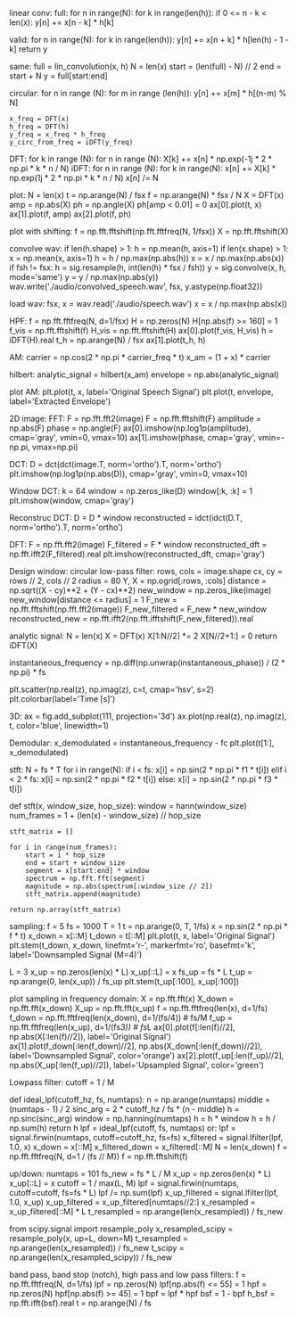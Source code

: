 linear conv:
full:
    for n in range(N):
        for k in range(len(h)):
            if 0 <= n - k < len(x):
                y[n] += x[n - k] * h[k]

valid:
    for n in range(N):
        for k in range(len(h)):
            y[n] += x[n + k] * h[len(h) - 1 - k]
    return y

same:
    full = lin_convolution(x, h)
    N = len(x)
    start = (len(full) - N) // 2
    end = start + N
    y = full[start:end]

circular:
    for n in range (N):
        for m in range (len(h)):
            y[n] += x[m] * h[(n-m) % N]

    x_freq = DFT(x)
    h_freq = DFT(h)
    y_freq = x_freq * h_freq
    y_circ_from_freq = iDFT(y_freq)

DFT:
    for k in range (N):
        for n in range (N):
            X[k] += x[n] * np.exp(-1j * 2 * np.pi * k * n / N)
iDFT:
    for n in range (N):
        for k in range(N):
            x[n] += X[k] * np.exp(1j * 2 * np.pi * k * n / N)
        x[n] /= N

plot:
N = len(x)
t = np.arange(N) / fsx
f = np.arange(N) * fsx / N
X = DFT(x)
amp = np.abs(X)
ph = np.angle(X)
ph[amp < 0.01] = 0
ax[0].plot(t, x)
ax[1].plot(f, amp)
ax[2].plot(f, ph)

plot with shifting:
f = np.fft.fftshift(np.fft.fftfreq(N, 1/fsx))
X = np.fft.fftshift(X)

convolve wav:
if len(h.shape) > 1:
    h = np.mean(h, axis=1)
if len(x.shape) > 1:
    x = np.mean(x, axis=1)
h = h / np.max(np.abs(h))
x = x / np.max(np.abs(x))
if fsh != fsx:
    h = sig.resample(h, int(len(h) * fsx / fsh))
y = sig.convolve(x, h, mode='same')
y = y / np.max(np.abs(y))
wav.write('./audio/convolved_speech.wav', fsx, y.astype(np.float32))

load wav:
fsx, x = wav.read('./audio/speech.wav')
x = x / np.max(np.abs(x))

HPF:
f = np.fft.fftfreq(N, d=1/fsx)
H = np.zeros(N)
H[np.abs(f) >= 160] = 1
f_vis = np.fft.fftshift(f)
H_vis = np.fft.fftshift(H)
ax[0].plot(f_vis, H_vis)
h = iDFT(H).real
t_h = np.arange(N) / fsx
ax[1].plot(t_h, h)

AM:
carrier = np.cos(2 * np.pi * carrier_freq * t)
x_am = (1 + x) * carrier

hilbert:
analytic_signal = hilbert(x_am)
envelope = np.abs(analytic_signal)

plot AM:
plt.plot(t, x, label='Original Speech Signal')
plt.plot(t, envelope, label='Extracted Envelope')

2D image:
FFT:
F = np.fft.fft2(image)
F = np.fft.fftshift(F)
amplitude = np.abs(F)
phase = np.angle(F)
ax[0].imshow(np.log1p(amplitude), cmap='gray', vmin=0, vmax=10)
ax[1].imshow(phase, cmap='gray', vmin=-np.pi, vmax=np.pi)

DCT:
D = dct(dct(image.T, norm='ortho').T, norm='ortho')
plt.imshow(np.log1p(np.abs(D)), cmap='gray', vmin=0, vmax=10)

Window DCT:
k = 64
window = np.zeros_like(D)
window[:k, :k] = 1
plt.imshow(window, cmap='gray')

Reconstruc DCT:
D = D * window
reconstructed = idct(idct(D.T, norm='ortho').T, norm='ortho')

DFT:
F = np.fft.fft2(image)
F_filtered = F * window
reconstructed_dft = np.fft.ifft2(F_filtered).real
plt.imshow(reconstructed_dft, cmap='gray')

Design window: circular low-pass filter:
rows, cols = image.shape
cx, cy = rows // 2, cols // 2
radius = 80 
Y, X = np.ogrid[:rows, :cols]
distance = np.sqrt((X - cy)**2 + (Y - cx)**2)
new_window = np.zeros_like(image)
new_window[distance <= radius] = 1
F_new = np.fft.fftshift(np.fft.fft2(image))
F_new_filtered = F_new * new_window
reconstructed_new = np.fft.ifft2(np.fft.ifftshift(F_new_filtered)).real

analytic signal:
    N = len(x)
    X = DFT(x)
    X[1:N//2] *= 2
    X[N//2+1:] = 0
    return iDFT(X)

instantaneous_frequency = np.diff(np.unwrap(instantaneous_phase)) / (2 * np.pi) * fs

plt.scatter(np.real(z), np.imag(z), c=t, cmap='hsv', s=2)
plt.colorbar(label='Time [s]')

3D:
ax = fig.add_subplot(111, projection='3d')
ax.plot(np.real(z), np.imag(z), t, color='blue', linewidth=1)

Demodular:
x_demodulated = instantaneous_frequency - fc
plt.plot(t[1:], x_demodulated)

stft:
N = fs * T
for i in range(N):
    if i < fs:
        x[i] = np.sin(2 * np.pi * f1 * t[i])
    elif i < 2 * fs:
        x[i] = np.sin(2 * np.pi * f2 * t[i])
    else:
        x[i] = np.sin(2 * np.pi * f3 * t[i])

def stft(x, window_size, hop_size):
    window = hann(window_size)
    num_frames = 1 + (len(x) - window_size) // hop_size
    
    stft_matrix = []

    for i in range(num_frames):
        start = i * hop_size
        end = start + window_size
        segment = x[start:end] * window
        spectrum = np.fft.fft(segment)
        magnitude = np.abs(spectrum[:window_size // 2])
        stft_matrix.append(magnitude)

    return np.array(stft_matrix)

sampling:
f = 5
fs = 1000
T = 1
t = np.arange(0, T, 1/fs)
x = np.sin(2 * np.pi * f * t)
x_down = x[::M]
t_down = t[::M]
plt.plot(t, x, label='Original Signal')
plt.stem(t_down, x_down, linefmt='r-', markerfmt='ro', basefmt='k', label='Downsampled Signal (M=4)')

L = 3 
x_up = np.zeros(len(x) * L)
x_up[::L] = x
fs_up = fs * L
t_up = np.arange(0, len(x_up)) / fs_up
plt.stem(t_up[:100], x_up[:100])

plot sampling in frequency domain:
X = np.fft.fft(x)
X_down = np.fft.fft(x_down)
X_up = np.fft.fft(x_up)
f = np.fft.fftfreq(len(x), d=1/fs)
f_down = np.fft.fftfreq(len(x_down), d=1/(fs/4))  # fs/M
f_up = np.fft.fftfreq(len(x_up), d=1/(fs*3))      # fs*L
ax[0].plot(f[:len(f)//2], np.abs(X[:len(f)//2]), label='Original Signal')
ax[1].plot(f_down[:len(f_down)//2], np.abs(X_down[:len(f_down)//2]), label='Downsampled Signal', color='orange')
ax[2].plot(f_up[:len(f_up)//2], np.abs(X_up[:len(f_up)//2]), label='Upsampled Signal', color='green')

Lowpass filter:
cutoff = 1 / M

def ideal_lpf(cutoff_hz, fs, numtaps):
    n = np.arange(numtaps)
    middle = (numtaps - 1) / 2
    sinc_arg = 2 * cutoff_hz / fs * (n - middle)
    h = np.sinc(sinc_arg)
    window = np.hanning(numtaps)
    h = h * window
    h = h / np.sum(h)
    return h
lpf = ideal_lpf(cutoff, fs, numtaps) or: lpf = signal.firwin(numtaps, cutoff=cutoff_hz, fs=fs)
x_filtered = signal.lfilter(lpf, 1.0, x)
x_down = x[::M]
x_filtered_down = x_filtered[::M]
N = len(x_down)
f = np.fft.fftfreq(N, d=1 / (fs // M))
f = np.fft.fftshift(f)

up/down:
numtaps = 101
fs_new = fs * L / M
x_up = np.zeros(len(x) * L)
x_up[::L] = x
cutoff = 1 / max(L, M)
lpf = signal.firwin(numtaps, cutoff=cutoff, fs=fs * L)
lpf /= np.sum(lpf)
x_up_filtered = signal.lfilter(lpf, 1.0, x_up)
x_up_filtered = x_up_filtered[numtaps//2:]
x_resampled = x_up_filtered[::M] * L
t_resampled = np.arange(len(x_resampled)) / fs_new

from scipy.signal import resample_poly
x_resampled_scipy = resample_poly(x, up=L, down=M)
t_resampled = np.arange(len(x_resampled)) / fs_new
t_scipy = np.arange(len(x_resampled_scipy)) / fs_new

band pass, band stop (notch), high pass and low pass filters:
f = np.fft.fftfreq(N, d=1/fs)
lpf = np.zeros(N)
lpf[np.abs(f) <= 55] = 1
hpf = np.zeros(N)
hpf[np.abs(f) >= 45] = 1
bpf = lpf * hpf
bsf = 1 - bpf
h_bsf = np.fft.ifft(bsf).real
t = np.arange(N) / fs